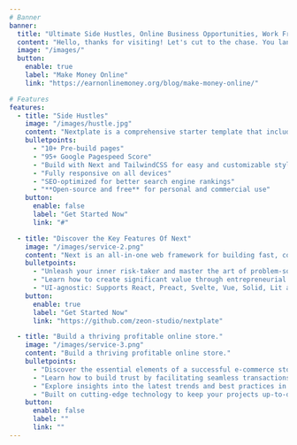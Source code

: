 ```yaml
---
# Banner
banner:
  title: "Ultimate Side Hustles, Online Business Opportunities, Work From Home Jobs"
  content: "Hello, thanks for visiting! Let's cut to the chase. You landed on this page because you're searching for ways to earn money online? Right, well your journey to earning money online starts here!"
  image: "/images/"
  button:
    enable: true
    label: "Make Money Online"
    link: "https://earnonlinemoney.org/blog/make-money-online/"

# Features
features:
  - title: "Side Hustles"
    image: "/images/hustle.jpg"
    content: "Nextplate is a comprehensive starter template that includes everything you need to get started with your Next project. What's Included in Nextplate"
    bulletpoints:
      - "10+ Pre-build pages"
      - "95+ Google Pagespeed Score"
      - "Build with Next and TailwindCSS for easy and customizable styling"
      - "Fully responsive on all devices"
      - "SEO-optimized for better search engine rankings"
      - "**Open-source and free** for personal and commercial use"
    button:
      enable: false
      label: "Get Started Now"
      link: "#"

  - title: "Discover the Key Features Of Next"
    image: "/images/service-2.png"
    content: "Next is an all-in-one web framework for building fast, content-focused websites. It offers a range of exciting features for developers and website creators. Some of the key features are:"
    bulletpoints:
      - "Unleash your inner risk-taker and master the art of problem-solving."
      - "Learn how to create significant value through entrepreneurial endeavors."
      - "UI-agnostic: Supports React, Preact, Svelte, Vue, Solid, Lit and more."
    button:
      enable: true
      label: "Get Started Now"
      link: "https://github.com/zeon-studio/nextplate"

  - title: "Build a thriving profitable online store."
    image: "/images/service-3.png"
    content: "Build a thriving profitable online store."
    bulletpoints:
      - "Discover the essential elements of a successful e-commerce store."
      - "Learn how to build trust by facilitating seamless transactions."
      - "Explore insights into the latest trends and best practices in e-commerce."
      - "Built on cutting-edge technology to keep your projects up-to-date with the latest web standards."
    button:
      enable: false
      label: ""
      link: ""
---
```

